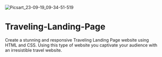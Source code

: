 ![Picsart_23-09-19_09-34-51-519](https://github.com/creatoraashu/Traveling-Landing-Page/assets/130897584/adfbf0bc-fa85-48db-a2d8-cc9cf078ad51)
# Traveling-Landing-Page
Create a stunning and responsive Traveling Landing Page website using HTML and CSS. Using this type of website you captivate your audience with an irresistible travel website.
